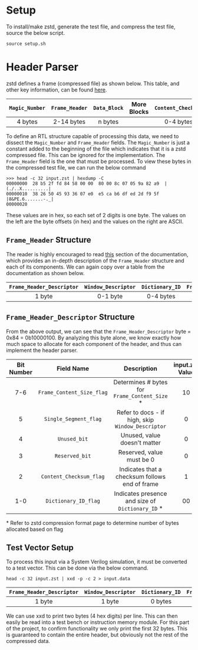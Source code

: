 # Setup
To install/make zstd, generate the test file, and compress the test file, source the below script.

```
source setup.sh
```

# Header Parser
zstd defines a frame (compressed file) as shown below. This table, and other key information, can be found [here](https://github.com/facebook/zstd/blob/dev/doc/zstd_compression_format.md#zstandard-frames).

| `Magic_Number` | `Frame_Header` |`Data_Block`|  More Blocks   |  `Content_Checksum`  |
|:--------------:|:--------------:|:----------:| ---------------|:--------------------:|
|  4 bytes       |  2-14 bytes    |  n bytes   |                |     0-4 bytes        |

To define an RTL structure capable of processing this data, we need to dissect the `Magic_Number` and `Frame_Header` fields. The `Magic_Number` is just a constant added to the beginning of the file which indicates that it is a zstd compressed file. This can be ignored for the implementation. The `Frame_Header` field is the one that must be processed. To view these bytes in the compressed test file, we can run the below command

```
>>> head -c 32 input.zst | hexdump -C
00000000  28 b5 2f fd 84 58 00 00  80 00 8c 07 05 9a 82 a9  |(./..X..........|
00000010  38 26 50 45 93 36 07 e0  e5 ca b6 df ed 2d f9 5f  |8&PE.6.......-._|
00000020
```

These values are in hex, so each set of 2 digits is one byte. The values on the left are the byte offsets (in hex) and the values on the right are ASCII.

## `Frame_Header` Structure
The reader is highly encouraged to read [this](https://github.com/facebook/zstd/blob/dev/doc/zstd_compression_format.md#frame_header) section of the documentation, which provides an in-depth description of the `Frame_Header` structure and each of its components. We can again copy over a table from the documentation as shown below.

| `Frame_Header_Descriptor` | `Window_Descriptor`   | `Dictionary_ID`   | `Frame_Content_Size`   |
| :-----------------------: | :-------------------: | :---------------: | :--------------------: |
| 1 byte                    | 0-1 byte              | 0-4 bytes         | 0-8 bytes              |

## `Frame_Header_Descriptor` Structure
From the above output, we can see that the `Frame_Header_Descriptor` byte = 0x84 = 0b10000100. By analyzing this byte alone, we know exactly how much space to allocate for each component of the header, and thus can implement the header parser.

| Bit Number | Field Name                | Description                                        | input.zst Value     |
| :--------: | :-----------------------: | :-----------------------------------------------:  | :-----------------: |
| 7-6        | `Frame_Content_Size_flag` |  Determines # bytes for `Frame_Content_Size` *     | 10                  |
| 5          | `Single_Segment_flag`     |  Refer to docs - if high, skip `Window_Descriptor` | 0                   |
| 4          | `Unused_bit`              |  Unused, value doesn't matter                      | 0                   |
| 3          | `Reserved_bit`            |  Reserved, value must be 0                         | 0                   |
| 2          | `Content_Checksum_flag`   |  Indicates that a checksum follows end of frame    | 1                   |
| 1-0        | `Dictionary_ID_flag`      |  Indicates presence and size of `Dictionary_ID` *  | 00                  |

\* Refer to zstd compression format page to determine number of bytes allocated based on flag



## Test Vector Setup
To process this input via a System Verilog simulation, it must be converted to a test vector. This can be done via the below command.

```
head -c 32 input.zst | xxd -p -c 2 > input.data
```

| `Frame_Header_Descriptor` | `Window_Descriptor`   | `Dictionary_ID`   | `Frame_Content_Size`   |
| :-----------------------: | :-------------------: | :---------------: | :--------------------: |
| 1 byte                    | 1 byte                | 0 bytes           | 4 bytes                |


We can use xxd to print two bytes (4 hex digits) per line. This can then easily be read into a test bench or instruction memory module. For this part of the project, to confirm functionality we only print the first 32 bytes. This is guaranteed to contain the entire header, but obviously not the rest of the compressed data.

